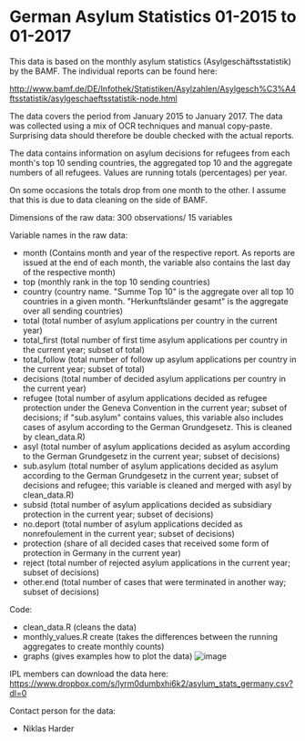 # German Asylum Statistics 01-2015 to 01-2017 

This data is based on the monthly asylum statistics (Asylgeschäftsstatistik) by the BAMF. The individual reports can be found here:

http://www.bamf.de/DE/Infothek/Statistiken/Asylzahlen/Asylgesch%C3%A4ftsstatistik/asylgeschaeftsstatistik-node.html

The data covers the period from January 2015 to January 2017. The data was collected using a mix of OCR techniques and manual copy-paste. Surprising data should therefore be double checked with the actual reports. 

The data contains information on asylum decisions for refugees from each month's top 10 sending countries, the aggregated top 10 and the aggregate numbers of all refugees. Values are running totals (percentages) per year. 

On some occasions the totals drop from one month to the other. I assume that this is due to data cleaning on the side of BAMF.

Dimensions of the raw data: 300 observations/ 15 variables

Variable names in the raw data:

* month (Contains month and year of the respective report. As reports are issued at the end of each month, the variable also contains the last day of the respective month)
* top (monthly rank in the top 10 sending countries)
* country (country name. "Summe Top 10" is the aggregate over all top 10 countries in a given month. "Herkunftsländer gesamt" is the aggregate over all sending countries)
* total (total number of asylum applications per country in the current year)
* total_first (total number of first time asylum applications per country in the current year; subset of total)
* total_follow (total number of follow up asylum applications per country in the current year; subset of total)
* decisions (total number of decided asylum applications per country in the current year)
* refugee (total number of asylum applications decided as refugee protection under the Geneva Convention in the current year; subset of decisions; if "sub.asylum" contains values, this variable also includes cases of asylum according to the German Grundgesetz. This is cleaned by clean_data.R)
* asyl (total number of asylum applications decided as asylum according to the German Grundgesetz in the current year; subset of decisions)
* sub.asylum (total number of asylum applications decided as asylum according to the German Grundgesetz in the current year; subset of decisions and refugee; this variable is cleaned and merged with asyl by clean_data.R)
* subsid (total number of asylum applications decided as subsidiary protection in the current year; subset of decisions)
* no.deport (total number of asylum applications decided as nonrefoulement in the current year; subset of decisions)
* protection (share of all decided cases that received some form of protection in Germany in the current year)
* reject (total number of rejected asylum applications in the current year; subset of decisions)
* other.end (total number of cases that were terminated in another way; subset of decisions)


Code:

* clean_data.R (cleans the data)
* monthly_values.R create (takes the differences between the running aggregates to create monthly counts)
* graphs (gives examples how to plot the data)
![image](https://www.dropbox.com/s/jp12bkgz938etrr/syria.png?dl=1)

IPL members can download the data here: 
https://www.dropbox.com/s/lyrm0dumbxhi6k2/asylum_stats_germany.csv?dl=0

Contact person for the data:

* Niklas Harder









